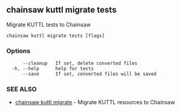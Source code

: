 ## chainsaw kuttl migrate tests

Migrate KUTTL tests to Chainsaw

```
chainsaw kuttl migrate tests [flags]
```

### Options

```
      --cleanup   If set, delete converted files
  -h, --help      help for tests
      --save      If set, converted files will be saved
```

### SEE ALSO

* [chainsaw kuttl migrate](chainsaw_kuttl_migrate.md)	 - Migrate KUTTL resources to Chainsaw

